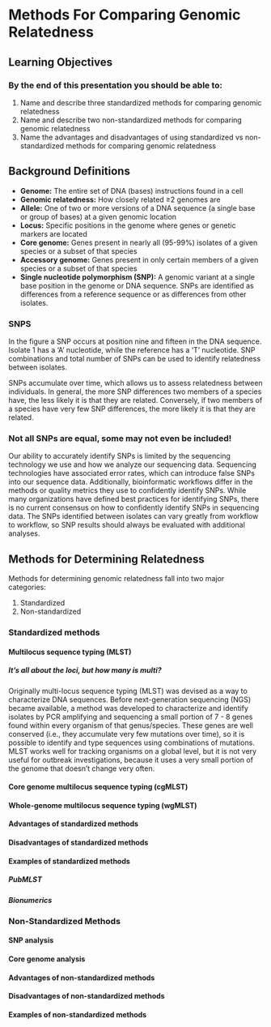 # Methods For Comparing Genomic Relatedness

## Learning Objectives

### By the end of this presentation you should  be able to:
1. Name and describe three standardized methods for comparing genomic relatedness
2. Name and describe two non-standardized methods for comparing genomic relatedness
3. Name the advantages and disadvantages of using standardized vs non-standardized methods for comparing genomic relatedness

## Background Definitions
- **Genome:** The entire set of DNA (bases) instructions found in a cell
- **Genomic relatedness:** How closely related ≥2 genomes are
- **Allele:** One of two or more versions of a DNA sequence (a single base or group of bases) at a given genomic location
- **Locus:** Specific positions in the genome where genes or genetic markers are located
- **Core genome:** Genes present in nearly all (95-99%) isolates of a given species or a subset of that species
- **Accessory genome:** Genes present in only certain members of a given species or a subset of that species
- **Single nucleotide polymorphism (SNP):** A genomic variant at a single base position in the genome or DNA sequence. SNPs are identified as differences from a reference sequence or as differences from other isolates.

### SNPS
In the figure a SNP occurs at position nine and fifteen in the DNA sequence. Isolate 1 has a ‘A’ nucleotide, while the reference has a ‘T’ nucleotide. SNP combinations and total number of SNPs can be used to identify relatedness between isolates.
 
SNPs accumulate over time, which allows us to assess relatedness between individuals. In general, the more SNP differences two members of a species have, the less likely it is that they are related. Conversely, if two members of a species have very few SNP differences, the more likely it is that they are related.

### Not all SNPs are equal, some may not even be included!
Our ability to accurately identify SNPs is limited by the sequencing technology we use and how we analyze our sequencing data. Sequencing technologies have associated error rates, which can introduce false SNPs into our sequence data. Additionally, bioinformatic workflows differ in the methods or quality metrics they use to confidently identify SNPs. While many organizations have defined best practices for identifying SNPs, there is no current consensus on how to confidently identify SNPs in sequencing data. The SNPs identified between isolates can vary greatly from workflow to workflow, so SNP results should always be evaluated with additional analyses.

## Methods for Determining Relatedness

Methods for determining genomic relatedness fall into two major categories: 
1. Standardized
2. Non-standardized

### Standardized methods

#### Multilocus sequence typing (MLST)

##### It’s all about the loci, but how many is multi?
Originally multi-locus sequence typing (MLST) was devised as a way to characterize DNA sequences. Before next-generation sequencing (NGS) became available, a method was developed to characterize and identify isolates by PCR amplifying and sequencing a small portion of 7 - 8 genes found within every organism of that genus/species. These genes are well conserved (i.e., they accumulate very few mutations over time), so it is possible to identify and type sequences using combinations of mutations. MLST works well for tracking organisms on a global level, but it is not very useful for outbreak investigations, because it uses a very small portion of the genome that doesn’t change very often.

#### Core genome multilocus sequence typing (cgMLST)

#### Whole-genome multilocus sequence typing (wgMLST)

#### Advantages of standardized methods

#### Disadvantages of standardized methods

#### Examples of standardized methods

##### PubMLST

##### Bionumerics

### Non-Standardized Methods

#### SNP analysis

#### Core genome analysis

#### Advantages of non-standardized methods

#### Disadvantages of non-standardized methods

#### Examples of non-standardized methods
